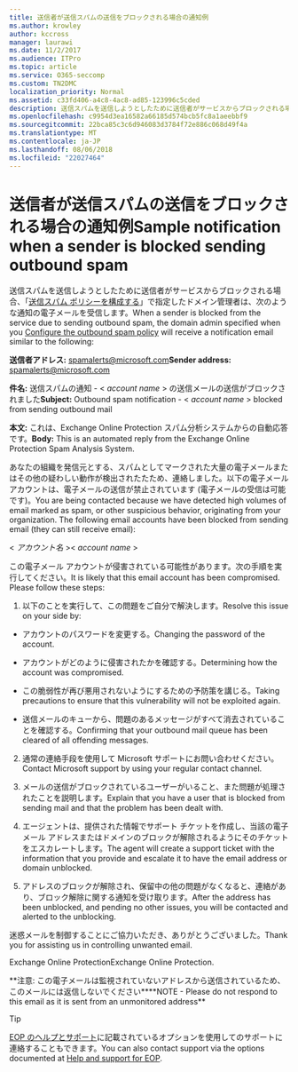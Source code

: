 ```yaml
---
title: 送信者が送信スパムの送信をブロックされる場合の通知例
ms.author: krowley
author: kccross
manager: laurawi
ms.date: 11/2/2017
ms.audience: ITPro
ms.topic: article
ms.service: O365-seccomp
ms.custom: TN2DMC
localization_priority: Normal
ms.assetid: c33fd406-a4c8-4ac8-ad85-123996c5cded
description: 送信スパムを送信しようとしたために送信者がサービスからブロックされる場合、「送信スパム ポリシーを構成する」で指定したドメイン管理者は、次のような通知の電子メールを受信します。
ms.openlocfilehash: c9954d3ea16582a66185d574bcb5fc8a1aeebbf9
ms.sourcegitcommit: 22bca85c3c6d946083d3784f72e886c068d49f4a
ms.translationtype: MT
ms.contentlocale: ja-JP
ms.lasthandoff: 08/06/2018
ms.locfileid: "22027464"
---
```

# <a name="sample-notification-when-a-sender-is-blocked-sending-outbound-spam"></a><span data-ttu-id="49b3e-103">送信者が送信スパムの送信をブロックされる場合の通知例</span><span class="sxs-lookup"><span data-stu-id="49b3e-103">Sample notification when a sender is blocked sending outbound spam</span></span>

<span data-ttu-id="49b3e-104">送信スパムを送信しようとしたために送信者がサービスからブロックされる場合、「[送信スパム ポリシーを構成する](configure-the-outbound-spam-policy.md)」で指定したドメイン管理者は、次のような通知の電子メールを受信します。</span><span class="sxs-lookup"><span data-stu-id="49b3e-104">When a sender is blocked from the service due to sending outbound spam, the domain admin specified when you [Configure the outbound spam policy](configure-the-outbound-spam-policy.md) will receive a notification email similar to the following:</span></span> 
  
 <span data-ttu-id="49b3e-105">**送信者アドレス:** spamalerts@microsoft.com</span><span class="sxs-lookup"><span data-stu-id="49b3e-105">**Sender address:** spamalerts@microsoft.com</span></span> 
  
 <span data-ttu-id="49b3e-106">**件名:** 送信スパムの通知 - \<  *account name*  \> の送信メールの送信がブロックされました</span><span class="sxs-lookup"><span data-stu-id="49b3e-106">**Subject:** Outbound spam notification - \<  *account name*  \> blocked from sending outbound mail</span></span> 
  
 <span data-ttu-id="49b3e-107">**本文:** これは、Exchange Online Protection スパム分析システムからの自動応答です。</span><span class="sxs-lookup"><span data-stu-id="49b3e-107">**Body:** This is an automated reply from the Exchange Online Protection Spam Analysis System.</span></span> 
  
<span data-ttu-id="49b3e-p101">あなたの組織を発信元とする、スパムとしてマークされた大量の電子メールまたはその他の疑わしい動作が検出されたたため、連絡しました。以下の電子メール アカウントは、電子メールの送信が禁止されています (電子メールの受信は可能です)。</span><span class="sxs-lookup"><span data-stu-id="49b3e-p101">You are being contacted because we have detected high volumes of email marked as spam, or other suspicious behavior, originating from your organization. The following email accounts have been blocked from sending email (they can still receive email):</span></span>
  
<span data-ttu-id="49b3e-110">\< *アカウント名*  \></span><span class="sxs-lookup"><span data-stu-id="49b3e-110">\< *account name*  \></span></span> 
  
<span data-ttu-id="49b3e-p102">この電子メール アカウントが侵害されている可能性があります。次の手順を実行してください。</span><span class="sxs-lookup"><span data-stu-id="49b3e-p102">It is likely that this email account has been compromised. Please follow these steps:</span></span>
  
1. <span data-ttu-id="49b3e-113">以下のことを実行して、この問題をご自分で解決します。</span><span class="sxs-lookup"><span data-stu-id="49b3e-113">Resolve this issue on your side by:</span></span>
    
  - <span data-ttu-id="49b3e-114">アカウントのパスワードを変更する。</span><span class="sxs-lookup"><span data-stu-id="49b3e-114">Changing the password of the account.</span></span>
    
  - <span data-ttu-id="49b3e-115">アカウントがどのように侵害されたかを確認する。</span><span class="sxs-lookup"><span data-stu-id="49b3e-115">Determining how the account was compromised.</span></span>
    
  - <span data-ttu-id="49b3e-116">この脆弱性が再び悪用されないようにするための予防策を講じる。</span><span class="sxs-lookup"><span data-stu-id="49b3e-116">Taking precautions to ensure that this vulnerability will not be exploited again.</span></span>
    
  - <span data-ttu-id="49b3e-117">送信メールのキューから、問題のあるメッセージがすべて消去されていることを確認する。</span><span class="sxs-lookup"><span data-stu-id="49b3e-117">Confirming that your outbound mail queue has been cleared of all offending messages.</span></span>
    
2. <span data-ttu-id="49b3e-118">通常の連絡手段を使用して Microsoft サポートにお問い合わせください。</span><span class="sxs-lookup"><span data-stu-id="49b3e-118">Contact Microsoft support by using your regular contact channel.</span></span>
    
3. <span data-ttu-id="49b3e-119">メールの送信がブロックされているユーザーがいること、また問題が処理されたことを説明します。</span><span class="sxs-lookup"><span data-stu-id="49b3e-119">Explain that you have a user that is blocked from sending mail and that the problem has been dealt with.</span></span>
    
4. <span data-ttu-id="49b3e-120">エージェントは、提供された情報でサポート チケットを作成し、当該の電子メール アドレスまたはドメインのブロックが解除されるようにそのチケットをエスカレートします。</span><span class="sxs-lookup"><span data-stu-id="49b3e-120">The agent will create a support ticket with the information that you provide and escalate it to have the email address or domain unblocked.</span></span>
    
5. <span data-ttu-id="49b3e-121">アドレスのブロックが解除され、保留中の他の問題がなくなると、連絡があり、ブロック解除に関する通知を受け取ります。</span><span class="sxs-lookup"><span data-stu-id="49b3e-121">After the address has been unblocked, and pending no other issues, you will be contacted and alerted to the unblocking.</span></span>
    
<span data-ttu-id="49b3e-122">迷惑メールを制御することにご協力いただき、ありがとうございました。</span><span class="sxs-lookup"><span data-stu-id="49b3e-122">Thank you for assisting us in controlling unwanted email.</span></span>
  
<span data-ttu-id="49b3e-123">Exchange Online Protection</span><span class="sxs-lookup"><span data-stu-id="49b3e-123">Exchange Online Protection.</span></span>
  
<span data-ttu-id="49b3e-124">\*\*注意: この電子メールは監視されていないアドレスから送信されているため、このメールには返信しないでください\*\*</span><span class="sxs-lookup"><span data-stu-id="49b3e-124">\*\*NOTE - Please do not respond to this email as it is sent from an unmonitored address\*\*</span></span>
  
> [!TIP]
> <span data-ttu-id="49b3e-125">[EOP のヘルプとサポート](eop/help-and-support-for-eop.md)に記載されているオプションを使用してのサポートに連絡することもできます。</span><span class="sxs-lookup"><span data-stu-id="49b3e-125">You can also contact support via the options documented at [Help and support for EOP](eop/help-and-support-for-eop.md).</span></span> 
  

